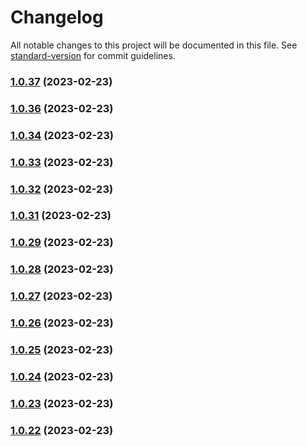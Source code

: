 # Changelog

All notable changes to this project will be documented in this file. See [standard-version](https://github.com/conventional-changelog/standard-version) for commit guidelines.

### [1.0.37](https://github.com/indigopro/server/compare/v1.0.36...v1.0.37) (2023-02-23)

### [1.0.36](https://github.com/indigopro/server/compare/v1.0.34...v1.0.36) (2023-02-23)

### [1.0.34](https://github.com/indigopro/server/compare/v1.0.33...v1.0.34) (2023-02-23)

### [1.0.33](https://github.com/indigopro/server/compare/v1.0.32...v1.0.33) (2023-02-23)

### [1.0.32](https://github.com/indigopro/server/compare/v1.0.31...v1.0.32) (2023-02-23)

### [1.0.31](https://github.com/indigopro/server/compare/v1.0.29...v1.0.31) (2023-02-23)

### [1.0.29](https://github.com/indigopro/server/compare/v1.0.28...v1.0.29) (2023-02-23)

### [1.0.28](https://github.com/indigopro/server/compare/v1.0.27...v1.0.28) (2023-02-23)

### [1.0.27](https://github.com/indigopro/server/compare/v1.0.26...v1.0.27) (2023-02-23)

### [1.0.26](https://github.com/indigopro/server/compare/v1.0.25...v1.0.26) (2023-02-23)

### [1.0.25](https://github.com/indigopro/server/compare/v1.0.24...v1.0.25) (2023-02-23)

### [1.0.24](https://github.com/indigopro/server/compare/v1.0.23...v1.0.24) (2023-02-23)

### [1.0.23](https://github.com/indigopro/server/compare/v1.0.20...v1.0.23) (2023-02-23)

### [1.0.22](https://github.com/indigopro/server/compare/v1.0.20...v1.0.22) (2023-02-23)
